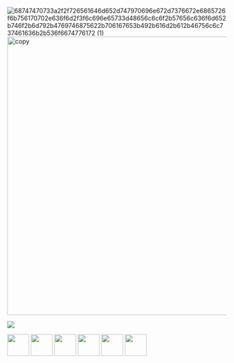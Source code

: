 ![68747470733a2f2f726561646d652d747970696e672d7376672e6865726f6b756170702e636f6d2f3f6c696e65733d48656c6c6f2b57656c636f6d652b746f2b6d792b4769746875622b706167653b492b616d2b612b46756c6c737461636b2b536f6674776172 (1)](https://user-images.githubusercontent.com/88801652/211310365-3979f285-79c1-4394-ae45-59709d41b0c8.svg)
<img width="638" alt="copy" src="https://user-images.githubusercontent.com/88801652/211781638-b6c0f855-ce7e-4ffa-b79c-3340cdb9ca15.png">


<img src="https://github-readme-stats.vercel.app/api?username=anuraghazra)](https://github.com/anuraghazra/github-readme-stats" />

<p dir="auto"><code><a href="https://www.microsoft.com/" rel="nofollow"><img height="50" src="https://camo.githubusercontent.com/6456555b87de685401a659b00088c69011f40ed2d5942bf5217896888d0d88d5/68747470733a2f2f7365656b6c6f676f2e636f6d2f696d616765732f312f6e65742d636f72652d6c6f676f2d453832434534463730312d7365656b6c6f676f2e636f6d2e706e67" data-canonical-src="https://seeklogo.com/images/1/net-core-logo-E82CE4F701-seeklogo.com.png" style="max-width: 100%;"></a></code>
<code><a href="https://learn.microsoft.com/en-us/dotnet/csharp/" rel="nofollow"><img height="50" src="https://camo.githubusercontent.com/e5f1cbf59a8752f8a31ba28ea3b788daf4c188a84870865acfc16c5567bfd5ce/68747470733a2f2f7365656b6c6f676f2e636f6d2f696d616765732f432f632d73686172702d632d6c6f676f2d303246313737313442412d7365656b6c6f676f2e636f6d2e706e67" data-canonical-src="https://seeklogo.com/images/C/c-sharp-c-logo-02F17714BA-seeklogo.com.png" style="max-width: 100%;"></a></code>
<code><a href="https://www.microsoft.com/tr-tr/" rel="nofollow"><img height="50" src="https://camo.githubusercontent.com/f3c5e64857a25f3cd9de9b3d58433710161694868134897b8e1cc53bc553b699/68747470733a2f2f7365656b6c6f676f2e636f6d2f696d616765732f4d2f6d6963726f736f66742d73716c2d7365727665722d6c6f676f2d393641463439453242332d7365656b6c6f676f2e636f6d2e706e67" data-canonical-src="https://seeklogo.com/images/M/microsoft-sql-server-logo-96AF49E2B3-seeklogo.com.png" style="max-width: 100%;"></a></code>
<code><a href="#"><img height="50" src="https://camo.githubusercontent.com/6909ff9690ba45eda5e4eddcdcde64f75621ec05baae2738bb88144de1f06f0f/68747470733a2f2f7365656b6c6f676f2e636f6d2f696d616765732f4a2f6a6176617363726970742d6a732d6c6f676f2d323934393730313730322d7365656b6c6f676f2e636f6d2e706e67" data-canonical-src="https://seeklogo.com/images/J/javascript-js-logo-2949701702-seeklogo.com.png" style="max-width: 100%;"></a></code>
<code><a href="#"><img height="50" src="https://camo.githubusercontent.com/954bcfc4229a2567a8ddd6279e5c37b9b5a894401ae413b39e808e013989f6e8/68747470733a2f2f7365656b6c6f676f2e636f6d2f696d616765732f472f6769746875622d6c6f676f2d373838304438304238442d7365656b6c6f676f2e636f6d2e706e67" data-canonical-src="https://seeklogo.com/images/G/github-logo-7880D80B8D-seeklogo.com.png" style="max-width: 100%;"></a></code>
<code><a href="https://angular.io/" rel="nofollow"><img height="50" src="https://camo.githubusercontent.com/8e7e42fa33522ed66467b8b5bc2eb9143f4c94872072c66df9f34c62ad198def/68747470733a2f2f7365656b6c6f676f2e636f6d2f696d616765732f412f616e67756c61722d6c6f676f2d423736423143444539382d7365656b6c6f676f2e636f6d2e706e67" data-canonical-src="https://seeklogo.com/images/A/angular-logo-B76B1CDE98-seeklogo.com.png" style="max-width: 100%;"></a></code></p>


<picture>
<source 
  srcset="https://github-readme-stats.vercel.app/api?username=anuraghazra&show_icons=true&theme=dark"
  media="(prefers-color-scheme: dark)"
/>
<source
  srcset="https://github-readme-stats.vercel.app/api?username=anuraghazra&show_icons=true"
  media="(prefers-color-scheme: black), (prefers-color-scheme: no-preference)"
/>
  </picture>
